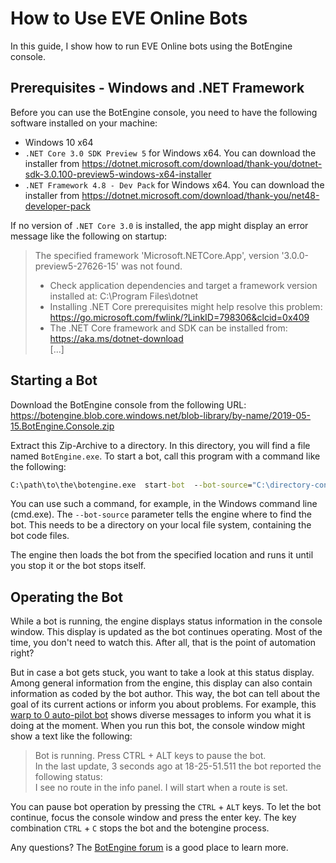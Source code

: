 # How to Use EVE Online Bots

In this guide, I show how to run EVE Online bots using the BotEngine console.

## Prerequisites - Windows and .NET Framework

Before you can use the BotEngine console, you need to have the following software installed on your machine:
+ Windows 10 x64
+ `.NET Core 3.0 SDK Preview 5` for Windows x64. You can download the installer from https://dotnet.microsoft.com/download/thank-you/dotnet-sdk-3.0.100-preview5-windows-x64-installer
+ `.NET Framework 4.8 - Dev Pack` for Windows x64. You can download the installer from https://dotnet.microsoft.com/download/thank-you/net48-developer-pack

If no version of `.NET Core 3.0` is installed, the app might display an error message like the following on startup:

> The specified framework 'Microsoft.NETCore.App', version '3.0.0-preview5-27626-15' was not found.
>   - Check application dependencies and target a framework version installed at:
>       C:\Program Files\dotnet
>   - Installing .NET Core prerequisites might help resolve this problem:
>       https://go.microsoft.com/fwlink/?LinkID=798306&clcid=0x409
>   - The .NET Core framework and SDK can be installed from:
>       https://aka.ms/dotnet-download    
> [...]

## Starting a Bot

Download the BotEngine console from the following URL:
https://botengine.blob.core.windows.net/blob-library/by-name/2019-05-15.BotEngine.Console.zip

Extract this Zip-Archive to a directory. In this directory, you will find a file named `BotEngine.exe`. To start a bot, call this program with a command like the following:

```cmd
C:\path\to\the\botengine.exe  start-bot  --bot-source="C:\directory-containing-bot-code\"
```

You can use such a command, for example, in the Windows command line (cmd.exe).
The `--bot-source` parameter tells the engine where to find the bot. This needs to be a directory on your local file system, containing the bot code files.

The engine then loads the bot from the specified location and runs it until you stop it or the bot stops itself.

## Operating the Bot

While a bot is running, the engine displays status information in the console window. This display is updated as the bot continues operating.
Most of the time, you don't need to watch this. After all, that is the point of automation right?

But in case a bot gets stuck, you want to take a look at this status display. Among general information from the engine, this display can also contain information as coded by the bot author. This way, the bot can tell about the goal of its current actions or inform you about problems. For example, this [warp to 0 auto-pilot bot](https://github.com/Viir/bots/tree/7648144e17a728a7797f5d276749ab7e1905ac31/explore/2019-05-14.eve-online-bot-framework) shows diverse messages to inform you what it is doing at the moment. When you run this bot, the console window might show a text like the following:

> Bot is running. Press CTRL + ALT keys to pause the bot.  
> In the last update, 3 seconds ago at 18-25-51.511 the bot reported the following status:  
> I see no route in the info panel. I will start when a route is set.


You can pause bot operation by pressing the `CTRL` + `ALT` keys. To let the bot continue, focus the console window and press the enter key. The key combination `CTRL` + `C` stops the bot and the botengine process.

Any questions? The [BotEngine forum](https://forum.botengine.org) is a good place to learn more.
